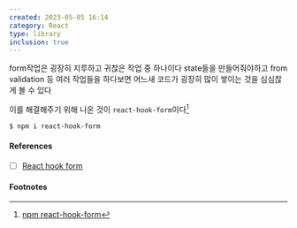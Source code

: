 ```yaml
---
created: 2023-05-05 16:14
category: React
type: library
inclusion: true
---
```


form작업은 굉장히 지루하고 귀찮은 작업 중 하나이다
state들을 만들어줘야하고 from validation 등 여러 작업들을 하다보면 어느새 코드가 굉장히 많이 쌓이는 것을 심심찮게 볼 수 있다

이를 해결해주기 위해 나온 것이 `react-hook-form`이다[^1]

```bash
$ npm i react-hook-form
```











#### References
- [ ] [React hook form](https://react-hook-form.com/)

#### Footnotes

[^1]: [npm react-hook-form](https://www.npmjs.com/package/react-hook-form)